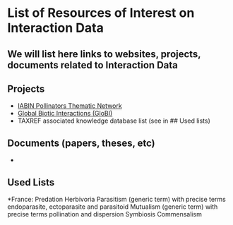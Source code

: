 # List of Resources of Interest on Interaction Data

## We will list here links to websites, projects, documents related to Interaction Data

## Projects
- [IABIN Pollinators Thematic Network](http://www.biocomp.org.br/iabinptn)
- [Global Biotic Interactions (GloBI)](http://www.globalbioticinteractions.org)
- TAXREF associated knowledge database list (see in ## Used lists)

## Documents (papers, theses, etc)
-

## Used Lists
*France:
  Predation
  Herbivoria
  Parasitism (generic term) with precise terms endoparasite, ectoparasite and parasitoid
  Mutualism (generic term) with precise terms pollination and dispersion
  Symbiosis
  Commensalism
